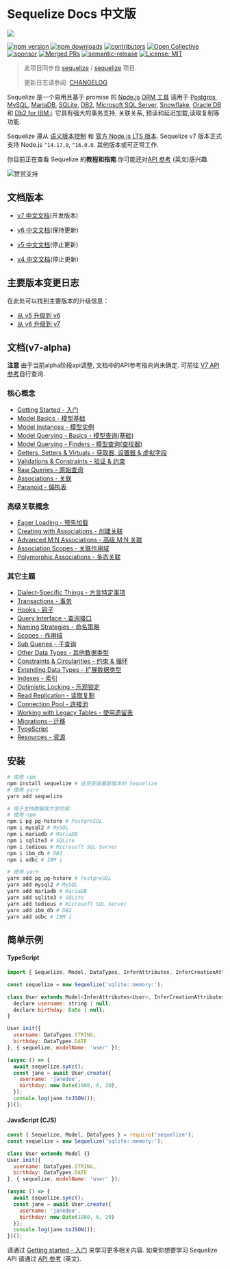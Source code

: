 # Sequelize Docs 中文版

![](http://docs.sequelizejs.com/manual/asset/logo-small.png)

[![npm version](https://badgen.net/npm/v/@sequelize/core)](https://www.npmjs.com/package/@sequelize/core)
[![npm downloads](https://badgen.net/npm/dm/@sequelize/core)](https://www.npmjs.com/package/@sequelize/core)
[![contributors](https://img.shields.io/github/contributors/sequelize/sequelize)](https://github.com/sequelize/sequelize/graphs/contributors)
[![Open Collective](https://img.shields.io/opencollective/backers/sequelize)](https://opencollective.com/sequelize#section-contributors)
[![sponsor](https://img.shields.io/opencollective/all/sequelize?label=sponsors)](https://opencollective.com/sequelize)
[![Merged PRs](https://badgen.net/github/merged-prs/sequelize/sequelize)](https://github.com/sequelize/sequelize)
[![semantic-release](https://img.shields.io/badge/%20%20%F0%9F%93%A6%F0%9F%9A%80-semantic--release-e10079.svg)](https://github.com/semantic-release/semantic-release)
[![License: MIT](https://img.shields.io/badge/License-MIT-yellow.svg)](https://opensource.org/licenses/MIT)

> 此项目同步自 [sequelize](https://github.com/sequelize) / [sequelize](https://github.com/sequelize/sequelize) 项目.
> 
> 更新日志请参阅: [CHANGELOG](CHANGELOG.md)

Sequelize 是一个易用且基于 promise 的 [Node.js](https://nodejs.org/en/about/) [ORM 工具](https://en.wikipedia.org/wiki/Object-relational_mapping) 适用于 [Postgres](https://en.wikipedia.org/wiki/PostgreSQL), [MySQL](https://en.wikipedia.org/wiki/MySQL), [MariaDB](https://en.wikipedia.org/wiki/MariaDB), [SQLite](https://en.wikipedia.org/wiki/SQLite), [DB2](https://en.wikipedia.org/wiki/IBM_Db2_Family), [Microsoft SQL Server](https://en.wikipedia.org/wiki/Microsoft_SQL_Server), [Snowflake](https://www.snowflake.com/), [Oracle DB](https://www.oracle.com/database/) 和 [Db2 for IBM i](https://www.ibm.com/support/pages/db2-ibm-i). 它具有强大的事务支持, 关联关系, 预读和延迟加载,读取复制等功能.

Sequelize 遵从 [语义版本控制](http://semver.org) 和 [官方 Node.js LTS 版本](https://nodejs.org/en/about/releases/). Sequelize v7 版本正式支持 Node.js `^14.17,0`, `^16.0.0`. 其他版本或可正常工作.

你目前正在查看 Sequelize 的**教程和指南**.你可能还对[API 参考](https://sequelize.org/api/v7/) (英文)感兴趣.


![赞赏支持](https://raw.githubusercontent.com/demopark/electron-api-demos-Zh_CN/master/assets/img/td.png)


## 文档版本

- [v7 中文文档](https://github.com/demopark/sequelize-docs-Zh-CN/tree/master)(开发版本)

- [v6 中文文档](https://github.com/demopark/sequelize-docs-Zh-CN/tree/v6)(保持更新)

- [v5 中文文档](https://github.com/demopark/sequelize-docs-Zh-CN/tree/v5)(停止更新)

- [v4 中文文档](https://github.com/demopark/sequelize-docs-Zh-CN/tree/v4)(停止更新)

## 主要版本变更日志

在此处可以找到主要版本的升级信息：

- [从 v5 升级到 v6](other-topics/upgrade-to-v6.md)
- [从 v6 升级到 v7](other-topics/upgrade-to-v7.md)

## 文档(v7-alpha)

**注意** 由于当前alpha阶段api调整, 文档中的API参考指向尚未确定. 可前往 [V7 API 参考](https://sequelize.org/api/v7/)自行查询.

### 核心概念

- [Getting Started - 入门](core-concepts/getting-started.md)
- [Model Basics - 模型基础](core-concepts/model-basics.md)
- [Model Instances - 模型实例](core-concepts/model-instances.md)
- [Model Querying - Basics - 模型查询(基础)](core-concepts/model-querying-basics.md)
- [Model Querying - Finders - 模型查询(查找器)](core-concepts/model-querying-finders.md)
- [Getters, Setters & Virtuals - 获取器, 设置器 & 虚拟字段](core-concepts/getters-setters-virtuals.md)
- [Validations & Constraints - 验证 & 约束](core-concepts/validations-and-constraints.md)
- [Raw Queries - 原始查询](core-concepts/raw-queries.md)
- [Associations - 关联](core-concepts/assocs.md)
- [Paranoid - 偏执表](core-concepts/paranoid.md)

### 高级关联概念

- [Eager Loading - 预先加载](advanced-association-concepts/eager-loading.md)
- [Creating with Associations - 创建关联](advanced-association-concepts/creating-with-associations.md)
- [Advanced M:N Associations - 高级 M:N 关联](advanced-association-concepts/advanced-many-to-many.md)
- [Association Scopes - 关联作用域](advanced-association-concepts/association-scopes.md)
- [Polymorphic Associations - 多态关联](advanced-association-concepts/polymorphic-associations.md)

### 其它主题

- [Dialect-Specific Things - 方言特定事项](other-topics/dialect-specific-things.md)
- [Transactions - 事务](other-topics/transactions.md)
- [Hooks - 钩子](other-topics/hooks.md)
- [Query Interface - 查询接口](other-topics/query-interface.md)
- [Naming Strategies - 命名策略](other-topics/naming-strategies.md)
- [Scopes - 作用域](other-topics/scopes.md)
- [Sub Queries - 子查询](other-topics/sub-queries.md)
- [Other Data Types - 其他数据类型](other-topics/other-data-types.md)
- [Constraints & Circularities - 约束 & 循环](other-topics/constraints-and-circularities.md)
- [Extending Data Types - 扩展数据类型](other-topics/extending-data-types.md)
- [Indexes - 索引](other-topics/indexes.md)
- [Optimistic Locking - 乐观锁定](other-topics/optimistic-locking.md)
- [Read Replication - 读取复制](other-topics/read-replication.md)
- [Connection Pool - 连接池](other-topics/connection-pool.md)
- [Working with Legacy Tables - 使用遗留表](other-topics/legacy.md)
- [Migrations - 迁移](other-topics/migrations.md)
- [TypeScript](other-topics/typescript.md)
- [Resources - 资源](other-topics/resources.md)

## 安装

```sh
# 使用 npm
npm install sequelize # 这将安装最新版本的 Sequelize
# 使用 yarn
yarn add sequelize
```

```sh
# 用于支持数据库方言的库:
# 使用 npm
npm i pg pg-hstore # PostgreSQL
npm i mysql2 # MySQL
npm i mariadb # MariaDB
npm i sqlite3 # SQLite
npm i tedious # Microsoft SQL Server
npm i ibm_db # DB2
npm i odbc # IBM i

# 使用 yarn
yarn add pg pg-hstore # PostgreSQL
yarn add mysql2 # MySQL
yarn add mariadb # MariaDB
yarn add sqlite3 # SQLite
yarn add tedious # Microsoft SQL Server
yarn add ibm_db # DB2
yarn add odbc # IBM i
```

## 简单示例

#### TypeScript

```javascript
import { Sequelize, Model, DataTypes, InferAttributes, InferCreationAttributes } from 'sequelize';

const sequelize = new Sequelize('sqlite::memory:');

class User extends Model<InferAttributes<User>, InferCreationAttributes<User>> {
  declare username: string | null;
  declare birthday: Date | null;
}

User.init({
  username: DataTypes.STRING,
  birthday: DataTypes.DATE
}, { sequelize, modelName: 'user' });

(async () => {
  await sequelize.sync();
  const jane = await User.create({
    username: 'janedoe',
    birthday: new Date(1980, 6, 20),
  });
  console.log(jane.toJSON());
})();
```

#### JavaScript (CJS)

```javascript
const { Sequelize, Model, DataTypes } = require('sequelize');
const sequelize = new Sequelize('sqlite::memory:');

class User extends Model {}
User.init({
  username: DataTypes.STRING,
  birthday: DataTypes.DATE
}, { sequelize, modelName: 'user' });

(async () => {
  await sequelize.sync();
  const jane = await User.create({
    username: 'janedoe',
    birthday: new Date(1980, 6, 20)
  });
  console.log(jane.toJSON());
})();
```

请通过 [Getting started - 入门](core-concepts/getting-started.md) 来学习更多相关内容. 如果你想要学习 Sequelize API 请通过 [API 参考](https://sequelize.org/api/v7/) (英文).

